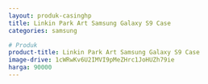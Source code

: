 ```yaml
---
layout: produk-casinghp
title: Linkin Park Art Samsung Galaxy S9 Case
categories: samsung

# Produk
product-title: Linkin Park Art Samsung Galaxy S9 Case
image-drive: 1cWRwKv6U2IMVI9pMeZHrc1JoHUZh79ie
harga: 90000
---
```

